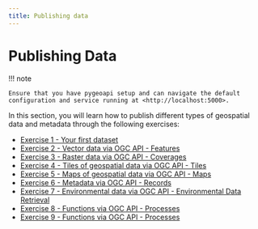 ```yaml
---
title: Publishing data
---
```


# Publishing Data

!!! note

    Ensure that you have pygeoapi setup and can navigate the default configuration and service running at <http://localhost:5000>.

In this section, you will learn how to publish different types of geospatial data and metadata
through the following exercises:

- [Exercise 1 - Your first dataset](first.md)
- [Exercise 2 - Vector data via OGC API - Features](ogcapi-features.md)
- [Exercise 3 - Raster data via OGC API - Coverages](ogcapi-coverages.md)
- [Exercise 4 - Tiles of geospatial data via OGC API - Tiles](ogcapi-tiles.md)
- [Exercise 5 - Maps of geospatial data via OGC API - Maps](ogcapi-maps.md)
- [Exercise 6 - Metadata via OGC API - Records](ogcapi-records.md)
- [Exercise 7 - Environmental data via OGC API - Environmental Data Retrieval](ogcapi-edr.md)
- [Exercise 8 - Functions via OGC API - Processes](ogcapi-processes.md)
- [Exercise 9 - Functions via OGC API - Processes](ogcapi-processes.md)
